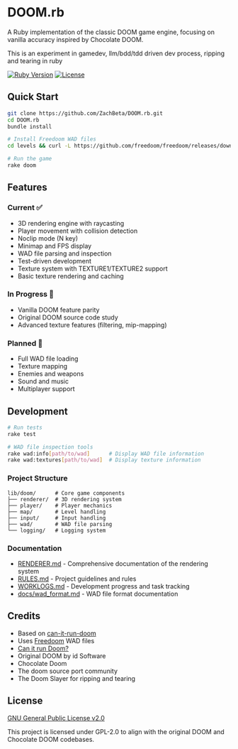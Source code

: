 # DOOM.rb

A Ruby implementation of the classic DOOM game engine, focusing on vanilla accuracy inspired by Chocolate DOOM.

This is an experiment in gamedev, llm/bdd/tdd driven dev process, ripping and tearing in ruby

[![Ruby Version](https://img.shields.io/badge/ruby-3.0%2B-ruby.svg)](https://www.ruby-lang.org/)
[![License](https://img.shields.io/badge/license-GPL--2.0-blue.svg)](LICENSE)

## Quick Start

```bash
git clone https://github.com/ZachBeta/DOOM.rb.git
cd DOOM.rb
bundle install

# Install Freedoom WAD files
cd levels && curl -L https://github.com/freedoom/freedoom/releases/download/v0.13.0/freedoom-0.13.0.zip -O && unzip freedoom-0.13.0.zip

# Run the game
rake doom
```

## Features

### Current ✅
- 3D rendering engine with raycasting
- Player movement with collision detection
- Noclip mode (N key)
- Minimap and FPS display
- WAD file parsing and inspection
- Test-driven development
- Texture system with TEXTURE1/TEXTURE2 support
- Basic texture rendering and caching

### In Progress 🚧
- Vanilla DOOM feature parity
- Original DOOM source code study
- Advanced texture features (filtering, mip-mapping)

### Planned 🎯
- Full WAD file loading
- Texture mapping
- Enemies and weapons
- Sound and music
- Multiplayer support

## Development

```bash
# Run tests
rake test

# WAD file inspection tools
rake wad:info[path/to/wad]      # Display WAD file information
rake wad:textures[path/to/wad]  # Display texture information
```

### Project Structure

```
lib/doom/      # Core game components
├── renderer/  # 3D rendering system
├── player/    # Player mechanics
├── map/       # Level handling
├── input/     # Input handling
├── wad/       # WAD file parsing
└── logging/   # Logging system
```

### Documentation

- [RENDERER.md](RENDERER.md) - Comprehensive documentation of the rendering system
- [RULES.md](RULES.md) - Project guidelines and rules
- [WORKLOGS.md](WORKLOGS.md) - Development progress and task tracking
- [docs/wad_format.md](docs/wad_format.md) - WAD file format documentation

## Credits

- Based on [can-it-run-doom](https://github.com/zvolchak/can-it-run-doom)
- Uses [Freedoom](https://freedoom.github.io/) WAD files
- [Can it run Doom?](https://doomwiki.org/wiki/Can_it_run_Doom%3F)
- Original DOOM by id Software
- Chocolate Doom
- The doom source port community
- The Doom Slayer for ripping and tearing

## License

[GNU General Public License v2.0](LICENSE)

This project is licensed under GPL-2.0 to align with the original DOOM and Chocolate DOOM codebases. 